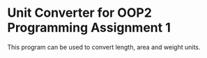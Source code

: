 # Unit Converter for OOP2 Programming Assignment 1
This program can be used to convert length, area and weight units.